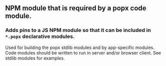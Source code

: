 
## NPM module that is required by a popx code module.

### Adds pins to a JS NPM module so that it can be included in `*.popx` declarative modules.

Used for building the popx stdlib modules and by app-specific modules.  Code modules should be written to run in server and/or browser client.  See stdlib modules for examples.

